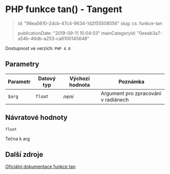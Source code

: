 PHP funkce tan() - Tangent
==========================

> id: "98ea5610-2dcb-47c4-9634-1d2f55508556"
> slug:
> 	cs: funkce-tan
>
> publicationDate: "2019-09-11 10:04:03"
> mainCategoryId: "0eeab3a7-a54b-46db-a253-ca6100145648"

Dostupnost ve verzích: `PHP 4.0`

Parametry
--------------

| Parametr | Datový typ | Výchozí hodnota | Poznámka |
|-----|-----|-----|-----|
| `$arg` | `float` | *není* | Argument pro zpracování v radiánech |


Návratové hodnoty
----------------

`float`

Tečna k arg

Další zdroje
------------

[Oficiální dokumentace funkce tan](https://www.php.net/manual/en/function.tan.php)
